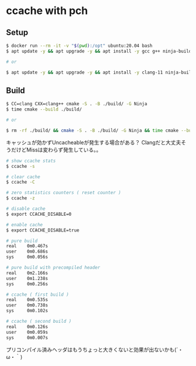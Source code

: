 ccache with pch
===

## Setup

```bash
$ docker run --rm -it -v "$(pwd):/opt" ubuntu:20.04 bash
$ apt update -y && apt upgrade -y && apt install -y gcc g++ ninja-build cmake ccache

# or

$ apt update -y && apt upgrade -y && apt install -y clang-11 ninja-build cmake ccache
```

## Build

```bash
$ CC=clang CXX=clang++ cmake -S . -B ./build/ -G Ninja
$ time cmake --build ./build/

# or

$ rm -rf ./build/ && cmake -S . -B ./build/ -G Ninja && time cmake --build ./build/ -- -v && ccache -sv
```

キャッシュが効かずUncacheableが発生する場合がある？
Clangだと大丈夫そうだけどMissは変わらず発生している。。

```bash
# show ccache stats
$ ccache -s

# clear cache
$ ccache -C

# zero statistics counters ( reset counter )
$ ccache -z

# disable cache
$ export CCACHE_DISABLE=0

# enable cache
$ export CCACHE_DISABLE=true
```

```bash
# pure build
real    0m0.467s
user    0m0.686s
sys     0m0.056s

# pure build with precompiled header
real    0m2.166s
user    0m1.238s
sys     0m0.256s

# ccache ( first build )
real    0m0.535s
user    0m0.738s
sys     0m0.102s

# ccache ( second build )
real    0m0.126s
user    0m0.059s
sys     0m0.007s
```

プリコンパイル済みヘッダはもうちょっと大きくないと効果が出ないかも(´・ω・｀)
